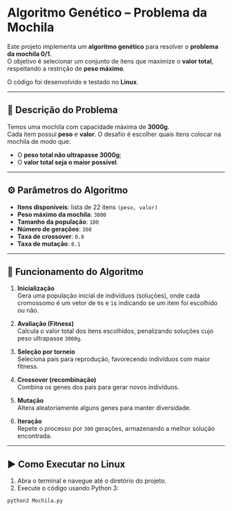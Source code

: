 # Algoritmo Genético – Problema da Mochila

Este projeto implementa um **algoritmo genético** para resolver o **problema da mochila 0/1**.  
O objetivo é selecionar um conjunto de itens que maximize o **valor total**, respeitando a restrição de **peso máximo**.

O código foi desenvolvido e testado no **Linux**.

---

## 🎯 Descrição do Problema

Temos uma mochila com capacidade máxima de **3000g**.  
Cada item possui **peso** e **valor**. O desafio é escolher quais itens colocar na mochila de modo que:

- O **peso total não ultrapasse 3000g**;  
- O **valor total seja o maior possível**.

---

## ⚙️ Parâmetros do Algoritmo

- **Itens disponíveis**: lista de 22 itens `(peso, valor)`  
- **Peso máximo da mochila**: `3000`  
- **Tamanho da população**: `100`  
- **Número de gerações**: `300`  
- **Taxa de crossover**: `0.8`  
- **Taxa de mutação**: `0.1`  

---

## 🧬 Funcionamento do Algoritmo

1. **Inicialização**  
   Gera uma população inicial de indivíduos (soluções), onde cada cromossomo é um vetor de `0`s e `1`s indicando se um item foi escolhido ou não.

2. **Avaliação (Fitness)**  
   Calcula o valor total dos itens escolhidos, penalizando soluções cujo peso ultrapasse `3000g`.

3. **Seleção por torneio**  
   Seleciona pais para reprodução, favorecendo indivíduos com maior fitness.

4. **Crossover (recombinação)**  
   Combina os genes dos pais para gerar novos indivíduos.

5. **Mutação**  
   Altera aleatoriamente alguns genes para manter diversidade.

6. **Iteração**  
   Repete o processo por `300` gerações, armazenando a melhor solução encontrada.

---

## ▶️ Como Executar no Linux

1. Abra o terminal e navegue até o diretório do projeto.  
2. Execute o código usando Python 3:

```bash
python3 Mochila.py

